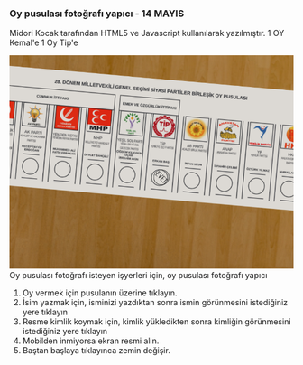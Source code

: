 ### Oy pusulası fotoğrafı yapıcı - 14 MAYIS

Midori Kocak tarafından HTML5 ve Javascript kullanılarak yazılmıştır. 1 OY Kemal'e 1 Oy Tip'e

![Screenshot](14mayis.png)
Oy pusulası fotoğrafı isteyen işyerleri için, oy pusulası fotoğrafı yapıcı

1. Oy vermek için pusulanın üzerine tıklayın.
2. İsim yazmak için, isminizi yazdıktan sonra ismin görünmesini istediğiniz yere tıklayın
3. Resme kimlik koymak için, kimlik yükledikten sonra kimliğin görünmesini istediğiniz yere tıklayın
4. Mobilden inmiyorsa ekran resmi alın.
5. Baştan başlaya tıklayınca zemin değişir.
